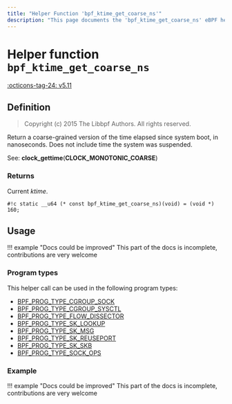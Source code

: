 ```yaml
---
title: "Helper Function 'bpf_ktime_get_coarse_ns'"
description: "This page documents the 'bpf_ktime_get_coarse_ns' eBPF helper function, including its definition, usage, program types that can use it, and examples."
---
```

# Helper function `bpf_ktime_get_coarse_ns`

<!-- [FEATURE_TAG](bpf_ktime_get_coarse_ns) -->
[:octicons-tag-24: v5.11](https://github.com/torvalds/linux/commit/d055126180564a57fe533728a4e93d0cb53d49b3)
<!-- [/FEATURE_TAG] -->
## Definition

> Copyright (c) 2015 The Libbpf Authors. All rights reserved.


<!-- [HELPER_FUNC_DEF] -->
Return a coarse-grained version of the time elapsed since system boot, in nanoseconds. Does not include time the system was suspended.

See: **clock_gettime**(**CLOCK_MONOTONIC_COARSE**)

### Returns

Current _ktime_.

`#!c static __u64 (* const bpf_ktime_get_coarse_ns)(void) = (void *) 160;`
<!-- [/HELPER_FUNC_DEF] -->

## Usage

!!! example "Docs could be improved"
    This part of the docs is incomplete, contributions are very welcome

### Program types

This helper call can be used in the following program types:

<!-- DO NOT EDIT MANUALLY -->

<!-- [HELPER_FUNC_PROG_REF] -->
 * [BPF_PROG_TYPE_CGROUP_SOCK](../program-type/BPF_PROG_TYPE_CGROUP_SOCK.md)
 * [BPF_PROG_TYPE_CGROUP_SYSCTL](../program-type/BPF_PROG_TYPE_CGROUP_SYSCTL.md)
 * [BPF_PROG_TYPE_FLOW_DISSECTOR](../program-type/BPF_PROG_TYPE_FLOW_DISSECTOR.md)
 * [BPF_PROG_TYPE_SK_LOOKUP](../program-type/BPF_PROG_TYPE_SK_LOOKUP.md)
 * [BPF_PROG_TYPE_SK_MSG](../program-type/BPF_PROG_TYPE_SK_MSG.md)
 * [BPF_PROG_TYPE_SK_REUSEPORT](../program-type/BPF_PROG_TYPE_SK_REUSEPORT.md)
 * [BPF_PROG_TYPE_SK_SKB](../program-type/BPF_PROG_TYPE_SK_SKB.md)
 * [BPF_PROG_TYPE_SOCK_OPS](../program-type/BPF_PROG_TYPE_SOCK_OPS.md)
<!-- [/HELPER_FUNC_PROG_REF] -->

### Example

!!! example "Docs could be improved"
    This part of the docs is incomplete, contributions are very welcome
